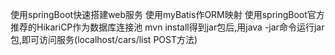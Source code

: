 使用springBoot快速搭建web服务
使用myBatis作ORM映射
使用springBoot官方推荐的HikariCP作为数据库连接池
mvn install得到jar包后,用java -jar命令运行jar包,即可访问服务(localhost/cars/list  POST方法)